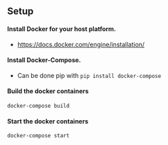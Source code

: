 ## Setup

#### Install Docker for your host platform.
* https://docs.docker.com/engine/installation/

#### Install Docker-Compose. 
* Can be done pip with `pip install docker-compose`

#### Build the docker containers

`docker-compose build`

#### Start the docker containers

`docker-compose start`
